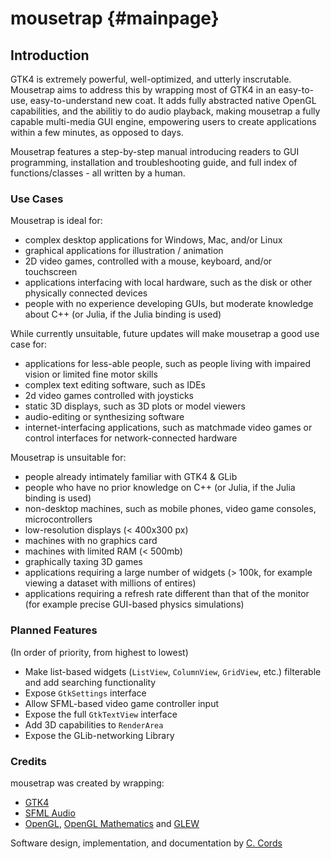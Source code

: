 # mousetrap {#mainpage}

## Introduction

GTK4 is extremely powerful, well-optimized, and utterly inscrutable. Mousetrap aims to address this by wrapping most of GTK4
in an easy-to-use, easy-to-understand new coat. It adds fully abstracted native OpenGL capabilities, and the abilitiy
to do audio playback, making mousetrap a fully capable multi-media GUI engine, empowering users to create applications within a 
few minutes, as opposed to days.

Mousetrap features a step-by-step manual introducing readers to GUI programming, installation and troubleshooting guide, 
and full index of functions/classes - all written by a human.

### Use Cases

Mousetrap is ideal for:
+ complex desktop applications for Windows, Mac, and/or Linux
+ graphical applications for illustration / animation
+ 2D video games, controlled with a mouse, keyboard, and/or touchscreen
+ applications interfacing with local hardware, such as the disk or other physically connected devices
+ people with no experience developing GUIs, but moderate knowledge about C++ (or Julia, if the Julia binding is used) 

While currently unsuitable, future updates will make mousetrap a good use case for:
+ applications for less-able people, such as people living with impaired vision or limited fine motor skills
+ complex text editing software, such as IDEs
+ 2d video games controlled with joysticks
+ static 3D displays, such as 3D plots or model viewers
+ audio-editing or synthesizing software
+ internet-interfacing applications, such as matchmade video games or control interfaces for network-connected hardware 

Mousetrap is unsuitable for:
+ people already intimately familiar with GTK4 & GLib
+ people who have no prior knowledge on C++ (or Julia, if the Julia binding is used)
+ non-desktop machines, such as mobile phones, video game consoles, microcontrollers
+ low-resolution displays (< 400x300 px)
+ machines with no graphics card
+ machines with limited RAM (< 500mb)
+ graphically taxing 3D games
+ applications requiring a large number of widgets (> 100k, for example viewing a dataset with millions of entires)
+ applications requiring a refresh rate different than that of the monitor (for example precise GUI-based physics simulations)

### Planned Features

(In order of priority, from highest to lowest)

+ Make list-based widgets (`ListView`, `ColumnView`, `GridView`, etc.) filterable and add searching functionality
+ Expose `GtkSettings` interface
+ Allow SFML-based video game controller input
+ Expose the full `GtkTextView` interface
+ Add 3D capabilities to `RenderArea`
+ Expose the GLib-networking Library

### Credits

mousetrap was created by wrapping:
+ [GTK4](https://docs.gtk.org/gtk4/)
+ [SFML Audio](https://github.com/SFML/SFML)
+ [OpenGL](https://www.opengl.org/), [OpenGL Mathematics](https://github.com/g-truc/glm) and [GLEW](https://glew.sourceforge.net/)

Software design, implementation, and documentation by [C. Cords](https://www.clemens-cords.com)

